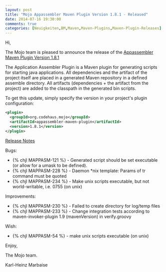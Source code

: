 ```yaml
---
layout: post
title: "Mojo Appassembler Maven Plugin Version 1.8.1 - Released"
date: 2014-07-16 19:30:00
comments: true
categories: [Neuigkeiten,BM,Maven,Maven-Plugins,Maven-Plugin-Releases]
---
```

Hi,

The Mojo team is pleased to announce the release of the 
[Appassembler Maven Plugin Version 1.8.1](http://mojo.codehaus.org/appassembler/appassembler-maven-plugin/)

The Application Assembler Plugin is a Maven plugin for generating scripts for
starting java applications. All dependencies and the artifact of the project
itself are placed in a generated Maven repository in a defined assemble
directory. All artifacts (dependencies + the artifact from the project) are
added to the classpath in the generated bin scripts.

To get this update, simply specify the version in your project's plugin configuration: 

``` xml
<plugin>
  <groupId>org.codehaus.mojo</groupId>
  <artifactId>appassembler-maven-plugin</artifactId>
  <version>1.8.1</version>
</plugin>
```

<!-- more -->

[Release Notes](http://jira.codehaus.org/secure/ReleaseNote.jspa?projectId=11780&version=20322)

Bugs:

 * {% chjl MAPPASM-121 %} - Generated script should be set executable (or allow for a umask to be defined).
 * {% chjl MAPPASM-228 %} - Daemon *nix template: Params of tr command must be quoted
 * {% chjl MAPPASM-234 %} - Make unix scripts executable, but not world-writable, i.e. 0755 (on unix)

Improvements:

 * {% chjl MAPPASM-230 %} - Failed to create directory for log/temp files
 * {% chjl MAPPASM-233 %} - Change integration tests according to maven-invoker-plugin 1.9 (mavenVersion) in verify.groovy

Wish:

 * {% chjl MAPPASM-54 %} - make unix scripts executable (on unix)


Enjoy,

The Mojo team.

Karl-Heinz Marbaise
